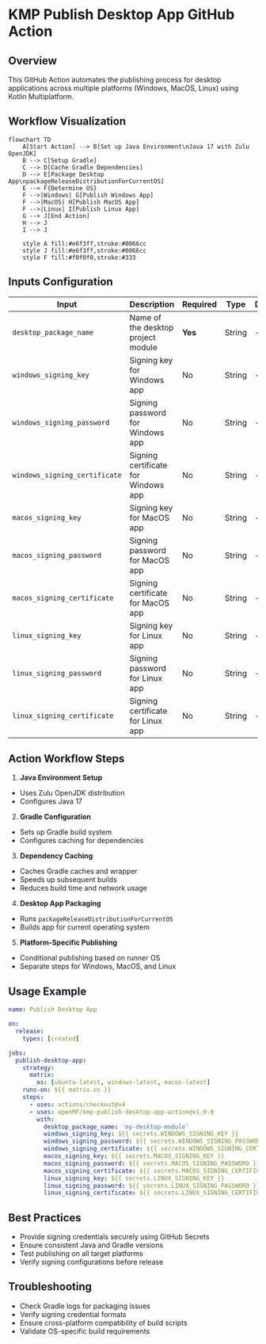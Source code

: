 # KMP Publish Desktop App GitHub Action

## Overview

This GitHub Action automates the publishing process for desktop applications across multiple platforms (Windows, MacOS, Linux) using Kotlin Multiplatform.

## Workflow Visualization

```mermaid
flowchart TD
    A[Start Action] --> B[Set up Java Environment\nJava 17 with Zulu OpenJDK]
    B --> C[Setup Gradle]
    C --> D[Cache Gradle Dependencies]
    D --> E[Package Desktop App\npackageReleaseDistributionForCurrentOS]
    E --> F{Determine OS}
    F -->|Windows| G[Publish Windows App]
    F -->|MacOS| H[Publish MacOS App]
    F -->|Linux| I[Publish Linux App]
    G --> J[End Action]
    H --> J
    I --> J

    style A fill:#e6f3ff,stroke:#0066cc
    style J fill:#e6f3ff,stroke:#0066cc
    style F fill:#f0f0f0,stroke:#333
```

## Inputs Configuration

| Input                         | Description                         | Required | Type   | Default |
|-------------------------------|-------------------------------------|----------|--------|---------|
| `desktop_package_name`        | Name of the desktop project module  | **Yes**  | String | -       |
| `windows_signing_key`         | Signing key for Windows app         | No       | String | -       |
| `windows_signing_password`    | Signing password for Windows app    | No       | String | -       |
| `windows_signing_certificate` | Signing certificate for Windows app | No       | String | -       |
| `macos_signing_key`           | Signing key for MacOS app           | No       | String | -       |
| `macos_signing_password`      | Signing password for MacOS app      | No       | String | -       |
| `macos_signing_certificate`   | Signing certificate for MacOS app   | No       | String | -       |
| `linux_signing_key`           | Signing key for Linux app           | No       | String | -       |
| `linux_signing_password`      | Signing password for Linux app      | No       | String | -       |
| `linux_signing_certificate`   | Signing certificate for Linux app   | No       | String | -       |

## Action Workflow Steps

1. **Java Environment Setup**
  - Uses Zulu OpenJDK distribution
  - Configures Java 17

2. **Gradle Configuration**
  - Sets up Gradle build system
  - Configures caching for dependencies

3. **Dependency Caching**
  - Caches Gradle caches and wrapper
  - Speeds up subsequent builds
  - Reduces build time and network usage

4. **Desktop App Packaging**
  - Runs `packageReleaseDistributionForCurrentOS`
  - Builds app for current operating system

5. **Platform-Specific Publishing**
  - Conditional publishing based on runner OS
  - Separate steps for Windows, MacOS, and Linux

## Usage Example

```yaml
name: Publish Desktop App

on:
  release:
    types: [created]

jobs:
  publish-desktop-app:
    strategy:
      matrix:
        os: [ubuntu-latest, windows-latest, macos-latest]
    runs-on: ${{ matrix.os }}
    steps:
      - uses: actions/checkout@v4
      - uses: openMF/kmp-publish-desktop-app-action@v1.0.0
        with:
          desktop_package_name: 'my-desktop-module'
          windows_signing_key: ${{ secrets.WINDOWS_SIGNING_KEY }}
          windows_signing_password: ${{ secrets.WINDOWS_SIGNING_PASSWORD }}
          windows_signing_certificate: ${{ secrets.WINDOWS_SIGNING_CERTIFICATE }}
          macos_signing_key: ${{ secrets.MACOS_SIGNING_KEY }}
          macos_signing_password: ${{ secrets.MACOS_SIGNING_PASSWORD }}
          macos_signing_certificate: ${{ secrets.MACOS_SIGNING_CERTIFICATE }}
          linux_signing_key: ${{ secrets.LINUX_SIGNING_KEY }}
          linux_signing_password: ${{ secrets.LINUX_SIGNING_PASSWORD }}
          linux_signing_certificate: ${{ secrets.LINUX_SIGNING_CERTIFICATE }}
```

## Best Practices

- Provide signing credentials securely using GitHub Secrets
- Ensure consistent Java and Gradle versions
- Test publishing on all target platforms
- Verify signing configurations before release

## Troubleshooting

- Check Gradle logs for packaging issues
- Verify signing credential formats
- Ensure cross-platform compatibility of build scripts
- Validate OS-specific build requirements